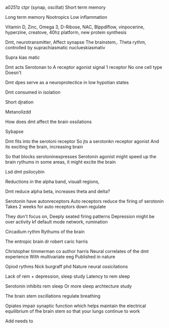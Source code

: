a0251z ctpr
(synap, oscillat) Short term memory

Long term memory
Nootropics
Low inflammation

Vitamin D, Zinc, Omega 3, D-Ribose, NAC, Blppdlflow, vinpocerine, hyperzine, creatove, 40hz platform, new protein synthesis

Dmt, neurotransmitter, 
Affect synapse
The brainstem,. Theta rythm, controlled by suprachiasmatic nuclueskiasmativ

Supra kias matic

Dmt acts
Serotonan to A receptor agonist
signal 1 receptor
No one cell type
Doesn't 

Dmt dpes serve as a neuroprotectice in low hypotian states

Dmt consumed in isolation

Short djration 

Metanolizdd 

How does dmt affect the brain ossilations 

Sybapse


Dmt fits into the serotoni receptor 
So jts a serotonkn receptor agonist
And its exciting the brain, increasing brain

So that blocks serotoninexpresses 
Serotonin agonist might speed up the brain rythums in some areas, it might excite the brain

Lsd dmt psilocybin

Reductions in the alpha band, visuall regions, 

Dmt reduce alpha beta, increases theta and delta?

Serotonin have autonreceptors
Auto receptors reduce the firing of serotonin
Takes 2 weeks for auto receptors down regulate

They don't focus on,
Deeply seated firing patterns
Depression might be over activity kf default mode network, rumination

Circadium rythm
Rythums of the brain

The entropic brain dr robert caric harris

Christopher timmerman co author harris
Neural correlates of the dmt experience
With multivariate eeg
Published in nature

Opiod rythms Nick burgraff phd 
Nature neural ossicilations 

Lack of rem + depression, sleep study 
Latency to rem sleep

Serotonin inhibits rem sleep
Or more sleep archtecture study


The brain stem oscillations regulate breathing

Opiates impair synaptic function which helps maintain the electrical equilibrium of fhe brain stem so that your lungs continue to work

Add needs to 
